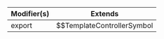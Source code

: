 | Modifier(s)                            | Extends                                    |
|----------------------------------------|--------------------------------------------|
| export | $$TemplateControllerSymbol |